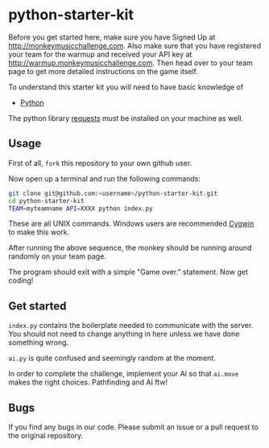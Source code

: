 # python-starter-kit

Before you get started here, make sure you have Signed Up at http://monkeymusicchallenge.com. Also make sure that you have registered your team for the warmup and received your API key at http://warmup.monkeymusicchallenge.com. Then head over to your team page to get more detailed instructions on the game itself.

To understand this starter kit you will need to have basic knowledge of

* [Python](https://www.python.org/)

The python library [requests](http://docs.python-requests.org/en/latest/user/install/#install) must be installed on your machine as well.

## Usage

First of all, `fork` this repository to your own github user.

Now open up a terminal and run the following commands:

```bash
git clone git@github.com:<username>/python-starter-kit.git
cd python-starter-kit
TEAM=myteamname API=XXXX python index.py
```

These are all UNIX commands. Windows users are recommended [Cygwin](https://www.cygwin.com/) to make this work.

After running the above sequence, the monkey should be running around randomly on your team page.

The program should exit with a simple "Game over." statement. Now get coding!


## Get started

`index.py` contains the boilerplate needed to communicate with the server. You should not need to change anything in here unless we have done something wrong.

`ai.py` is quite confused and seemingly random at the moment.

In order to complete the challenge, implement your AI so that `ai.move` makes the right choices. Pathfinding and AI ftw!


## Bugs

If you find any bugs in our code. Please submit an issue or a pull request to the original repository.

